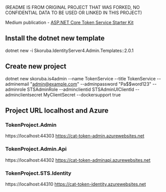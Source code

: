 (README IS FROM ORIGINAL PROJECT THAT WAS FORKED, NO CONFIDENTIAL DATA TO BE USED OR LINKED IN THIS PROJECT)


Medium publication - [ASP.NET Core Token Service Starter Kit](https://medium.com/scrum-and-coke/asp-net-core-token-service-starter-kit-f63bfdc0bbde)

## Install the dotnet new template
dotnet new -i Skoruba.IdentityServer4.Admin.Templates::2.0.1

## Create new project
dotnet new skoruba.is4admin --name TokenService --title TokenService --adminemail "admin@example.com" --adminpassword "Pa$$word123" --adminrole STSAdminRole --adminclientid STSAdminUIClientId --adminclientsecret MyClientSecret --dockersupport true

## Project URL localhost and Azure
### TokenProject.Admin 
https://localhost:44303 
https://cat-token-admin.azurewebsites.net

### TokenProject.Admin.Api
https://localhost:44302
https://cat-token-adminapi.azurewebsites.net

### TokenProject.STS.Identity
https://localhost:44310
https://cat-token-identity.azurewebsites.net
